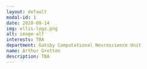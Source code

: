 ```yaml
---
layout: default
modal-id: 1
date: 2020-09-14
img: ellis-logo.png
alt: image-alt
interests: TBA
department: Gatsby Computational Neuroscience Unit
name: Arthur Gretton
description: TBA 
---
```

